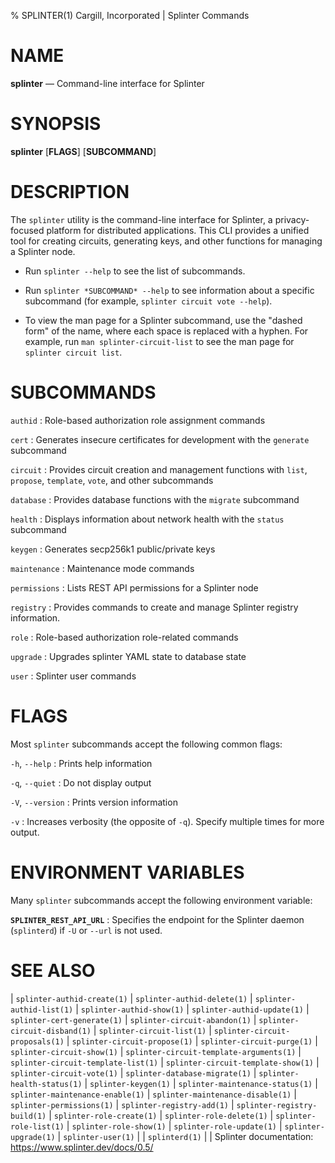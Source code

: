 % SPLINTER(1) Cargill, Incorporated | Splinter Commands
<!--
  Copyright 2018-2021 Cargill Incorporated
  Licensed under Creative Commons Attribution 4.0 International License
  https://creativecommons.org/licenses/by/4.0/
-->

NAME
====

**splinter** — Command-line interface for Splinter

SYNOPSIS
========

**splinter** \[**FLAGS**\] \[**SUBCOMMAND**\]

DESCRIPTION
===========

The `splinter` utility is the command-line interface for Splinter, a
privacy-focused platform for distributed applications. This CLI provides a
unified tool for creating circuits, generating keys, and other functions for
managing a Splinter node.

* Run `splinter --help` to see the list of subcommands.

* Run `splinter *SUBCOMMAND* --help` to see information about a specific
  subcommand (for example, `splinter circuit vote --help`).

* To view the man page for a Splinter subcommand, use the "dashed form" of the
  name, where each space is replaced with a hyphen. For example, run
  `man splinter-circuit-list` to see the man page for `splinter circuit list`.

SUBCOMMANDS
===========

`authid`
: Role-based authorization role assignment commands

`cert`
: Generates insecure certificates for development with the `generate`
  subcommand

`circuit`
: Provides circuit creation and management functions with `list`, `propose`,
  `template`, `vote`, and other subcommands

`database`
: Provides database functions with the `migrate` subcommand

`health`
: Displays information about network health with the `status` subcommand

`keygen`
: Generates secp256k1 public/private keys

`maintenance`
: Maintenance mode commands

`permissions`
: Lists REST API permissions for a Splinter node

`registry`
: Provides commands to create and manage Splinter registry information.

`role`
: Role-based authorization role-related commands

`upgrade`
: Upgrades splinter YAML state to database state

`user`
: Splinter user commands

FLAGS
=====

Most `splinter` subcommands accept the following common flags:

`-h`, `--help`
: Prints help information

`-q`, `--quiet`
: Do not display output

`-V`, `--version`
: Prints version information

`-v`
: Increases verbosity (the opposite of `-q`). Specify multiple times for more
  output.

ENVIRONMENT VARIABLES
=====================

Many `splinter` subcommands accept the following environment variable:

**`SPLINTER_REST_API_URL`**
: Specifies the endpoint for the Splinter daemon (`splinterd`)
  if `-U` or `--url` is not used.

SEE ALSO
========
| `splinter-authid-create(1)`
| `splinter-authid-delete(1)`
| `splinter-authid-list(1)`
| `splinter-authid-show(1)`
| `splinter-authid-update(1)`
| `splinter-cert-generate(1)`
| `splinter-circuit-abandon(1)`
| `splinter-circuit-disband(1)`
| `splinter-circuit-list(1)`
| `splinter-circuit-proposals(1)`
| `splinter-circuit-propose(1)`
| `splinter-circuit-purge(1)`
| `splinter-circuit-show(1)`
| `splinter-circuit-template-arguments(1)`
| `splinter-circuit-template-list(1)`
| `splinter-circuit-template-show(1)`
| `splinter-circuit-vote(1)`
| `splinter-database-migrate(1)`
| `splinter-health-status(1)`
| `splinter-keygen(1)`
| `splinter-maintenance-status(1)`
| `splinter-maintenance-enable(1)`
| `splinter-maintenance-disable(1)`
| `splinter-permissions(1)`
| `splinter-registry-add(1)`
| `splinter-registry-build(1)`
| `splinter-role-create(1)`
| `splinter-role-delete(1)`
| `splinter-role-list(1)`
| `splinter-role-show(1)`
| `splinter-role-update(1)`
| `splinter-upgrade(1)`
| `splinter-user(1)`
|
| `splinterd(1)`
|
| Splinter documentation: https://www.splinter.dev/docs/0.5/
